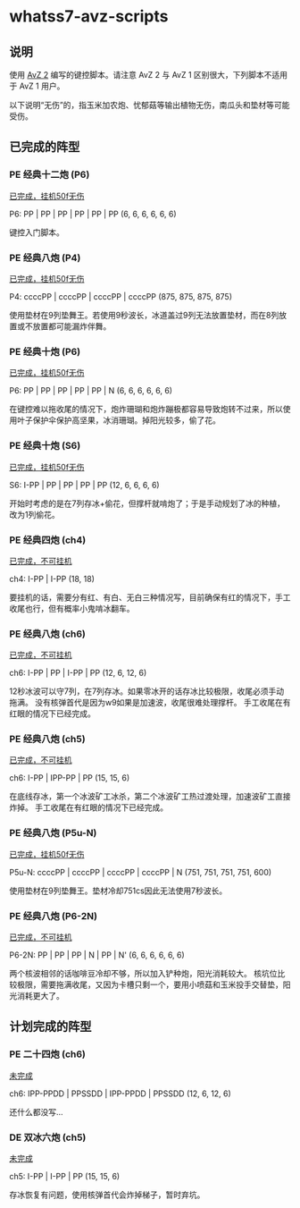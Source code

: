 # whatss7-avz-scripts

## 说明

使用 [AvZ 2](https://github.com/vector-wlc/AsmVsZombies) 编写的键控脚本。请注意 AvZ 2 与 AvZ 1 区别很大，下列脚本不适用于 AvZ 1 用户。

以下说明“无伤”的，指玉米加农炮、忧郁菇等输出植物无伤，南瓜头和垫材等可能受伤。

## 已完成的阵型

### PE 经典十二炮 (P6)

[已完成，挂机50f无伤](jd12p.cpp)

P6: PP | PP | PP | PP | PP | PP  (6, 6, 6, 6, 6, 6)

键控入门脚本。

### PE 经典八炮 (P4)

[已完成，挂机50f无伤](jd8p-P4c.cpp)

P4: ccccPP | ccccPP | ccccPP | ccccPP  (875, 875, 875, 875)

使用垫材在9列垫舞王。若使用9秒波长，冰道盖过9列无法放置垫材，而在8列放置或不放置都可能漏炸伴舞。

### PE 经典十炮 (P6)

[已完成，挂机50f无伤](jd10p-P6N.cpp)

P6: PP | PP | PP | PP | PP | N  (6, 6, 6, 6, 6, 6)

在键控难以拖收尾的情况下，炮炸珊瑚和炮炸蹦极都容易导致炮转不过来，所以使用叶子保护伞保护高坚果，冰消珊瑚。掉阳光较多，偷了花。

### PE 经典十炮 (S6)

[已完成，挂机50f无伤](jd10p-S6.cpp)

S6: I-PP | PP | PP | PP | PP  (12, 6, 6, 6, 6)

开始时考虑的是在7列存冰+偷花，但撑杆就啃炮了；于是手动规划了冰的种植，改为1列偷花。

### PE 经典四炮 (ch4)

[已完成，不可挂机](jd4p.cpp)

ch4: I-PP | I-PP (18, 18)

要挂机的话，需要分有红、有白、无白三种情况写，目前确保有红的情况下，手工收尾也行，但有概率小鬼啃冰翻车。

### PE 经典八炮 (ch6)

[已完成，不可挂机](jd8p-ch6.cpp)

ch6: I-PP | PP | I-PP | PP  (12, 6, 12, 6)

12秒冰波可以守7列，在7列存冰。如果零冰开的话存冰比较极限，收尾必须手动拖满。
没有核弹首代是因为w9如果是加速波，收尾很难处理撑杆。
手工收尾在有红眼的情况下已经完成。

### PE 经典八炮 (ch5)

[已完成，不可挂机](jd8p-ch5.cpp)

ch6: I-PP | IPP-PP | PP  (15, 15, 6)

在底线存冰，第一个冰波矿工冰杀，第二个冰波矿工热过渡处理，加速波矿工直接炸掉。
手工收尾在有红眼的情况下已经完成。

### PE 经典八炮 (P5u-N)

[已完成，挂机50f无伤](jd8p-P5uN.cpp)

P5u-N: ccccPP | ccccPP | ccccPP | ccccPP | N  (751, 751, 751, 751, 600)

使用垫材在9列垫舞王。垫材冷却751cs因此无法使用7秒波长。

### PE 经典八炮 (P6-2N)

[已完成，不可挂机](jd8p-P62N.cpp)

P6-2N: PP | PP | PP | N | PP | N' (6, 6, 6, 6, 6, 6)

两个核波相邻的话咖啡豆冷却不够，所以加入铲种炮，阳光消耗较大。
核坑位比较极限，需要拖满收尾，又因为卡槽只剩一个，要用小喷菇和玉米投手交替垫，阳光消耗更大了。

## 计划完成的阵型

### PE 二十四炮 (ch6)

[未完成](24p-ch6.cpp)

ch6: IPP-PPDD | PPSSDD | IPP-PPDD | PPSSDD (12, 6, 12, 6)

还什么都没写...

### DE 双冰六炮 (ch5)

[未完成](de-2i6p-ch5.cpp)

ch5: I-PP | I-PP | PP (15, 15, 6)

存冰恢复有问题，使用核弹首代会炸掉梯子，暂时弃坑。

